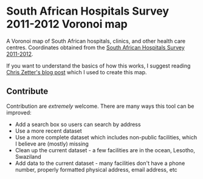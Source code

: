 # South African Hospitals Survey 2011-2012 Voronoi map
A Voronoi map of South African hospitals, clinics, and other health care centres. Coordinates obtained from the [South African Hospitals Survey 2011-2012](https://data.code4sa.org/Health/South-African-Hospitals-Survey-2011-2012/ft5b-smjr).

If you want to understand the basics of how this works, I suggest reading [Chris Zetter's blog post](https://chriszetter.com/blog/2014/06/15/building-a-voronoi-map-with-d3-and-leaflet/) which I used to create this map.

## Contribute

Contribution are _extremely_ welcome. There are many ways this tool can be improved:

- Add a search box so users can search by address
- Use a more recent dataset
- Use a more complete dataset which includes non-public facilities, which I believe are (mostly) missing
- Clean up the current dataset - a few facilities are in the ocean, Lesotho, Swaziland
- Add data to the current dataset - many facilities don't have a phone number, properly formatted physical address, email address, etc